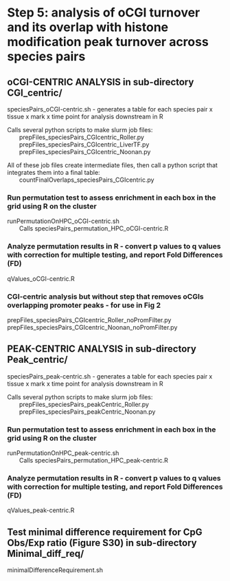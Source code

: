 # Step 5: analysis of oCGI turnover and its overlap with histone modification peak turnover across species pairs

## oCGI-CENTRIC ANALYSIS in sub-directory CGI_centric/
speciesPairs_oCGI-centric.sh - generates a table for each species pair x tissue x mark x time point for analysis downstream in R  

Calls several python scripts to make slurm job files:  
&emsp;&emsp;prepFiles_speciesPairs_CGIcentric_Roller.py  
&emsp;&emsp;prepFiles_speciesPairs_CGIcentric_LiverTF.py  
&emsp;&emsp;prepFiles_speciesPairs_CGIcentric_Noonan.py

All of these job files create intermediate files, then call a python script that integrates them into a final table:  
&emsp;&emsp;countFinalOverlaps_speciesPairs_CGIcentric.py

### Run permutation test to assess enrichment in each box in the grid using R on the cluster
runPermutationOnHPC_oCGI-centric.sh  
&emsp;&emsp;Calls speciesPairs_permutation_HPC_oCGI-centric.R

### Analyze permutation results in R - convert p values to q values with correction for multiple testing, and report Fold Differences (FD)
qValues_oCGI-centric.R

### CGI-centric analysis but without step that removes oCGIs overlapping promoter peaks - for use in Fig 2
prepFiles_speciesPairs_CGIcentric_Roller_noPromFilter.py  
prepFiles_speciesPairs_CGIcentric_Noonan_noPromFilter.py

## PEAK-CENTRIC ANALYSIS in sub-directory Peak_centric/
speciesPairs_peak-centric.sh - generates a table for each species pair x tissue x mark x time point for analysis downstream in R

Calls several python scripts to make slurm job files:  
&emsp;&emsp;prepFiles_speciesPairs_peakCentric_Roller.py  
&emsp;&emsp;prepFiles_speciesPairs_peakCentric_Noonan.py

### Run permutation test to assess enrichment in each box in the grid using R on the cluster
runPermutationOnHPC_peak-centric.sh  
&emsp;&emsp;Calls speciesPairs_permutation_HPC_peak-centric.R

### Analyze permutation results in R - convert p values to q values with correction for multiple testing, and report Fold Differences (FD)
qValues_peak-centric.R



## Test minimal difference requirement for CpG Obs/Exp ratio (Figure S30) in sub-directory Minimal_diff_req/
minimalDifferenceRequirement.sh  
&emsp;&emsp;
